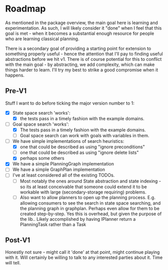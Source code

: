 ﻿# Roadmap

As mentioned in the package overview, the main goal here is learning and experimentation.
As such, I will likely consider it "done" when I feel that this goal is met - when it becomes a substantial enough resource for people who are learning classical planning.

There is a secondary goal of providing a starting point for extension to something properly useful - hence the attention that I'll pay to finding useful abstractions before we hit v1.
There is of course potential for this to conflict with the main goal - by abstracting, we add complexity, which can make things harder to learn. I'll try my best to strike a good compromise when it happens.

## Pre-V1

Stuff I want to do before ticking the major version number to 1:

- [x] State space search 'works':
  - [x] the tests pass in a timely fashion with the example domains.
- [ ] Goal space search 'works':
  - [x] The tests pass in a timely fashion with the example domains.
  - [ ] Goal space search can work with goals with variables in them.
- [ ] We have simple implementations of search heuristics:
    - [x] one that could be described as using "ignore preconditions"
    - [ ] one that could be described as using "ignore delete lists"
    - [x] perhaps some others
- [x] We have a simple PlanningGraph implementation
- [ ] We have a simple GraphPlan implementation
- [ ] I've at least considered all of the existing TODOs.
    - [ ] Most notably the ones around State abstraction and state indexing - so its at least conceivable that someone could extend it to be workable with large (secondary-storage requiring) problems.
    - [ ] Also want to allow planners to open up the planning process. E.g. allowing consumers to see the search in state space searching, and the planning graph in graphplan. Perhaps even allow for them to be created step-by-step. Yes this is overhead, but given the purpose of the lib.. Likely accomplished by having IPlanner return a PlanningTask rather than a Task<Plan>

## Post-V1

Honestly not sure - might call it 'done' at that point, might continue playing with it.
Will certainly be willing to talk to any interested parties about it. Time will tell.
